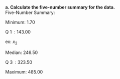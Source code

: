 **a. Calculate the five-number summary for the data.**  
Five-Number Summary:

Minimum: 1.70

Q 
1
​
 : 143.00

 ex: $x_2$

Median: 246.50

Q 
3
​
 : 323.50

Maximum: 485.00
